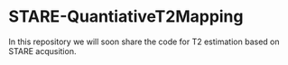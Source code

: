 # STARE-QuantiativeT2Mapping
In this repository we will soon share the code for T2 estimation based on STARE acqusition.
